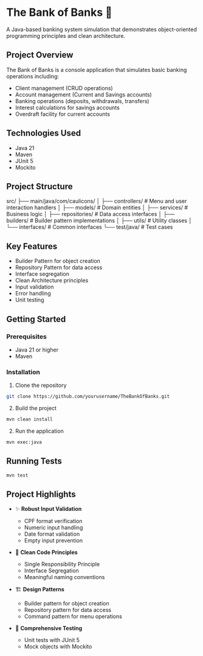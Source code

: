 # The Bank of Banks 🏦

A Java-based banking system simulation that demonstrates object-oriented programming principles and clean architecture.

## Project Overview

The Bank of Banks is a console application that simulates basic banking operations including:

- Client management (CRUD operations)
- Account management (Current and Savings accounts)
- Banking operations (deposits, withdrawals, transfers)
- Interest calculations for savings accounts
- Overdraft facility for current accounts

## Technologies Used

- Java 21
- Maven
- JUnit 5
- Mockito

## Project Structure

src/ ├── main/java/com/caulicons/ │ ├── controllers/ # Menu and user interaction handlers │ ├── models/ # Domain entities │ ├── services/ # Business logic │ ├── repositories/ # Data access interfaces │ ├── builders/ # Builder pattern implementations │ ├── utils/ # Utility classes │ └── interfaces/ # Common interfaces └── test/java/ # Test cases

## Key Features

- Builder Pattern for object creation
- Repository Pattern for data access
- Interface segregation
- Clean Architecture principles
- Input validation
- Error handling
- Unit testing

## Getting Started

### Prerequisites

- Java 21 or higher
- Maven

### Installation

1. Clone the repository

```bash
git clone https://github.com/yourusername/TheBankOfBanks.git
```

2. Build the project

```bash
mvn clean install
```

2. Run the application

```bash
mvn exec:java
```

## Running Tests

```bash
mvn test
```

## Project Highlights

- ✨ **Robust Input Validation**

  - CPF format verification
  - Numeric input handling
  - Date format validation
  - Empty input prevention

- 🎯 **Clean Code Principles**

  - Single Responsibility Principle
  - Interface Segregation
  - Meaningful naming conventions

- 🏗️ **Design Patterns**

  - Builder pattern for object creation
  - Repository pattern for data access
  - Command pattern for menu operations

- 🧪 **Comprehensive Testing**

  - Unit tests with JUnit 5
  - Mock objects with Mockito
